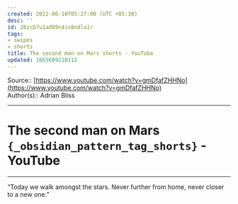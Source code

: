 ```yaml
---
created: 2022-06-10T05:27:00 (UTC +05:30)
desc: ''
id: 28zcb7u1ad89n4iv8ndla1r
tags:
- swipes
- shorts
title: The second man on Mars shorts - YouTube
updated: 1665609210112
---
```

   
Source:: [https://www.youtube.com/watch?v=gmDfafZHHNo](https://www.youtube.com/watch?v=gmDfafZHHNo)   
Author(s):: Adrian Bliss   
   
   
---   
   
# The second man on Mars `{_obsidian_pattern_tag_shorts}` - YouTube   
   
   
---   
   
“Today we walk amongst the stars. Never further from home, never closer to a new one.”